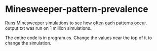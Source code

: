 # Minesweeper-pattern-prevalence
Runs Minesweeper simulations to see how often each patterns occur. output.txt was run on 1 million simulations.

The entire code is in program.cs. Change the values near the top of it to change the simulation. 

